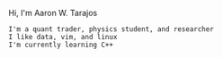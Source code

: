 Hi, I'm Aaron W. Tarajos

    I'm a quant trader, physics student, and researcher
    I like data, vim, and linux
    I'm currently learning C++

